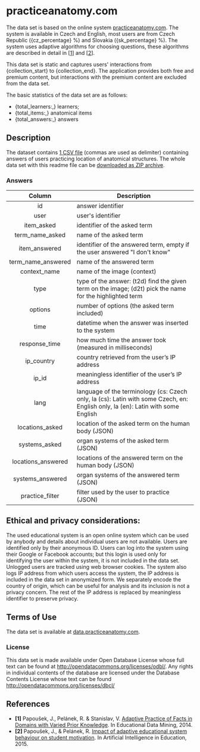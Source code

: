 # practiceanatomy.com

The data set is based on the online system
[practiceanatomy.com](https://practiceanatomy.com). The system is
available in Czech and English, most users are from Czech
Republic ({cz_percentage} %) and Slovakia ({sk_percentage} %). The system uses
adaptive algorithms for choosing questions, these algorithms are described in
detail in [[1](#references)] and [[2](#references)].

This data set is static and captures users' interactions from
{collection_start} to {collection_end}. The application provides both free and
premium content, but interactions with the premium content are excluded from
the data set.

The basic statistics of the data set are as follows:

  - {total_learners:,} learners;
  - {total_items:,} anatomical items
  - {total_answers:,} answers

## Description

The dataset contains [1 CSV file](answers.csv) (commas are used as delimiter)
containing answers of users practicing location of anatomical structures. The
whole data set with this readme file can be [downloaded as
ZIP archive](http://data.practiceanatomy.com/public-data.zip).

### Answers

|        Column       | Description                                                                                              |
|:-------------------:|----------------------------------------------------------------------------------------------------------|
|          id         | answer identifier                                                                                        |
|         user        | user's identifier                                                                                        |
|     item_asked      | identifier of the asked term                                                                             |
|     term_name_asked | name of the asked term                                                                                   |
|   item_answered     | identifier of the answered term, empty if the user answered "I don't know"                               |
|  term_name_answered | name of the answered term                                                                                |
|      context_name   | name of the image (context)                                                                              |
|        type         | type of the answer: (t2d) find the given term on the image; (d2t) pick the name for the highlighted term |
|        options      | number of options (the asked term included)                                                              |
|          time       | datetime when the answer was inserted to the system                                                      |
|     response_time   | how much time the answer took (measured in milliseconds)                                                 |
|      ip_country     | country retrieved from the user’s IP address                                                             |
|        ip_id        | meaningless identifier of the user’s IP address                                                          |
|      lang           | language of the terminology (cs: Czech only, la (cs): Latin with some Czech, en: English only, la (en): Latin with some English |
|   locations_asked   | location of the asked term on the human body (JSON)                                                      |
|    systems_asked    | organ systems of the asked term (JSON)                                                                   |
|  locations_answered | locations of the answered term on the human body (JSON)                                                  |
|   systems_answered  | organ systems of the answered term (JSON)                                                                |
|  practice_filter    | filter used by the user to practice (JSON)                                                               |



## Ethical and privacy considerations:

The used educational system is an open online system which
can be used by anybody and details about individual users are not available.
Users are identified only by their anonymous ID. Users can log into the system
using their Google or Facebook accounts; but this login is used only for
identifying the user within the system, it is not included in the data set.
Unlogged users are tracked using web browser cookies. The system also logs IP
address from which users access the system, the IP address is included in the
data set in anonymized form. We separately encode the country of origin, which
can be useful for analysis and its inclusion is not a privacy concern. The rest
of the IP address is replaced by meaningless identifier to preserve privacy.

## Terms of Use

The data set is available at [data.practiceanatomy.com](http://data.practiceanatomy.com).

### License

This data set is made available under Open Database License whose full text can
be found at http://opendatacommons.org/licenses/odbl/. Any rights in individual
contents of the database are licensed under the Database Contents License whose
text can be found http://opendatacommons.org/licenses/dbcl/

## References

 - **[1]** Papoušek, J., Pelánek, R. & Stanislav, V. [Adaptive Practice of Facts in Domains with Varied Prior Knowledge](http://www.fi.muni.cz/~xpelanek/publications/EDM14-adaptive-facts.pdf). In Educational Data Mining, 2014.
 - **[2]** Papoušek, J., & Pelánek, R. [Impact of adaptive educational system behaviour on student motivation](http://www.fi.muni.cz/~xpelanek/publications/aied15.pdf). In Artificial Intelligence in Education, 2015.

